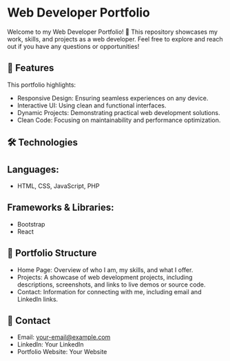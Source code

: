 # Web Developer Portfolio

Welcome to my Web Developer Portfolio! 🎉 This repository showcases my work, skills, and projects as a web developer. Feel free to explore and reach out if you have any questions or opportunities!

## 🚀 Features

This portfolio highlights:

- Responsive Design: Ensuring seamless experiences on any device.
- Interactive UI: Using clean and functional interfaces.
- Dynamic Projects: Demonstrating practical web development solutions.
- Clean Code: Focusing on maintainability and performance optimization.

## 🛠️ Technologies

## Languages:
- HTML, CSS, JavaScript, PHP

## Frameworks & Libraries:
- Bootstrap
- React

## 📂 Portfolio Structure

- Home Page: Overview of who I am, my skills, and what I offer.
- Projects: A showcase of web development projects, including descriptions, screenshots, and links to live demos or source code.
- Contact: Information for connecting with me, including email and LinkedIn links.

## 📧 Contact

- Email: your-email@example.com
- LinkedIn: Your LinkedIn
- Portfolio Website: Your Website
